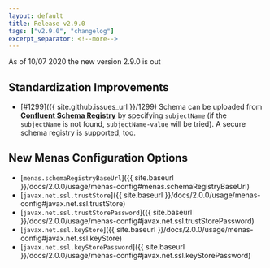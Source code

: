 ```yaml
---
layout: default
title: Release v2.9.0
tags: ["v2.9.0", "changelog"]
excerpt_separator: <!--more-->
---
```


As of 10/07 2020 the new version 2.9.0 is out
<!--more-->

## Standardization Improvements

- [#1299]({{ site.github.issues_url }}/1299) Schema can be uploaded from **[Confluent Schema Registry](https://docs.confluent.io/current/schema-registry/schema_registry_tutorial.html)** by specifying `subjectName` (if the `subjectName` is not found, `subjectName-value` will be tried). A secure schema registry is supported, too. 

## New Menas Configuration Options

* [`menas.schemaRegistryBaseUrl`]({{ site.baseurl }}/docs/2.0.0/usage/menas-config#menas.schemaRegistryBaseUrl)
* [`javax.net.ssl.trustStore`]({{ site.baseurl }}/docs/2.0.0/usage/menas-config#javax.net.ssl.trustStore)
* [`javax.net.ssl.trustStorePassword`]({{ site.baseurl }}/docs/2.0.0/usage/menas-config#javax.net.ssl.trustStorePassword)
* [`javax.net.ssl.keyStore`]({{ site.baseurl }}/docs/2.0.0/usage/menas-config#javax.net.ssl.keyStore)
* [`javax.net.ssl.keyStorePassword`]({{ site.baseurl }}/docs/2.0.0/usage/menas-config#javax.net.ssl.keyStorePassword)
